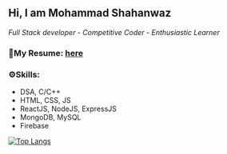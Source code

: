 ## Hi, I am Mohammad Shahanwaz
*Full Stack developer* - *Competitive Coder* - *Enthusiastic Learner*

### :page_facing_up:My Resume: [here](https://drive.google.com/file/d/1jFjXm1FlDLkqaHQTUTPFM2vAIMdRUp9W/view?usp=sharing)

### ⚙️Skills:
- DSA, C/C++
- HTML, CSS, JS
- ReactJS, NodeJS, ExpressJS
- MongoDB, MySQL
- Firebase

[![Top Langs](https://github-readme-stats.vercel.app/api/top-langs/?username=mshahanwaz)](https://github.com/mshahanwaz/github-readme-stats)
